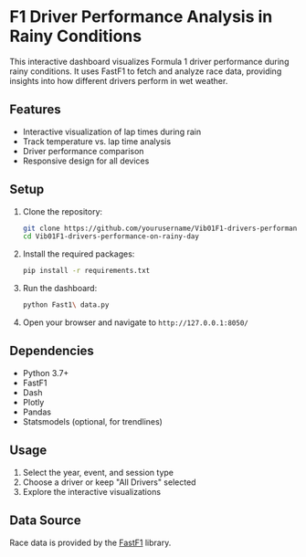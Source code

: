 # F1 Driver Performance Analysis in Rainy Conditions

This interactive dashboard visualizes Formula 1 driver performance during rainy conditions. It uses FastF1 to fetch and analyze race data, providing insights into how different drivers perform in wet weather.

## Features

- Interactive visualization of lap times during rain
- Track temperature vs. lap time analysis
- Driver performance comparison
- Responsive design for all devices

## Setup

1. Clone the repository:
   ```bash
   git clone https://github.com/yourusername/Vib01F1-drivers-performance-on-rainy-day.git
   cd Vib01F1-drivers-performance-on-rainy-day
   ```

2. Install the required packages:
   ```bash
   pip install -r requirements.txt
   ```

3. Run the dashboard:
   ```bash
   python Fast1\ data.py
   ```

4. Open your browser and navigate to `http://127.0.0.1:8050/`

## Dependencies

- Python 3.7+
- FastF1
- Dash
- Plotly
- Pandas
- Statsmodels (optional, for trendlines)

## Usage

1. Select the year, event, and session type
2. Choose a driver or keep "All Drivers" selected
3. Explore the interactive visualizations

## Data Source

Race data is provided by the [FastF1](https://github.com/theOehrly/Fast-F1) library.
